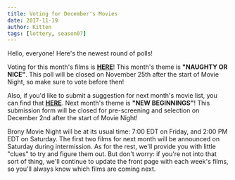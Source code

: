 ```yaml
---
title: Voting for December's Movies
date: 2017-11-19
author: Kitten
tags: [lottery, season07]
---
```


Hello, everyone!  Here's the newest round of polls!

Voting for this month's films is **[HERE][lotto]**!  This month's theme is **"NAUGHTY OR NICE"**.  This poll will be closed on November 25th after the start of Movie Night, so make sure to vote before then!

Also, if you'd like to submit a suggestion for next month's movie list, you can find that **[HERE][lotto2]**.   Next month's theme is **"NEW BEGINNINGS"**!  This submission form will be closed for pre-screening and selection on December 2nd after the start of Movie Night!

Brony Movie Night will be at its usual time: 7:00 EDT on Friday, and 2:00 PM EDT on Saturday.  The first two films for next month will be announced on Saturday during intermission.  As for the rest, we'll provide you with little "clues" to try and figure them out.  But don't worry: if you're not into that sort of thing, we'll continue to update the front page with each week's films, so you'll always know which films are coming next.

[lotto]: https://docs.google.com/forms/d/e/1FAIpQLSfu2XlaqSgm8U0hHaPJwer36ho9dr2UmCS5RkiOE72o24VOmw/viewform
[lotto2]: https://docs.google.com/forms/d/e/1FAIpQLSe0cHH5GIvQ20Y-E2KDFRoeMdkoc-_Xc58He6MTVO9awNp7Gg/viewform

